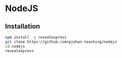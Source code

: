 # NodeJS

## Installation

```bash
npm install -g revealexpress
git clone https://github.com/pjehan-teaching/nodejs
cd nodejs
revealexpress
```
